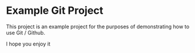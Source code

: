 # Example Git Project

This project is an example project for the purposes of demonstrating how to use Git / Github.

I hope you enjoy it